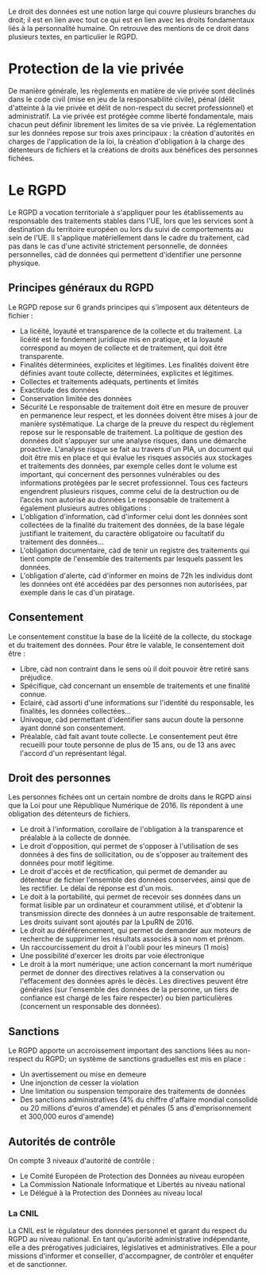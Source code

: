 Le droit des données est une notion large qui couvre plusieurs branches du droit; il est en lien avec tout ce qui est en lien avec les droits fondamentaux liés à la personnalité humaine. On retrouve des mentions de ce droit dans plusieurs textes, en particulier le RGPD.
# Protection de la vie privée
De manière générale, les règlements en matière de vie privée sont déclinés dans le code civil (mise en jeu de la responsabilité civile), pénal (délit d'atteinte à la vie privée et délit de non-respect du secret professionnel) et administratif. 
La vie privée est protégée comme liberté fondamentale, mais chacun peut définir librement les limites de sa vie privée.
La réglementation sur les données repose sur trois axes principaux : la création d'autorités en charges de l'application de la loi, la création d'obligation à la charge des détenteurs de fichiers et la créations de droits aux bénéfices des personnes fichées.
# Le RGPD
Le RGPD a vocation territoriale à s'appliquer pour les établissements au responsable des traitements stables dans l'UE, lors que les services sont à destination du territoire européen ou lors du suivi de comportements au sein de l'UE.
Il s'applique matériellement dans le cadre du traitement, càd pas dans le cas d'une activité strictement personnelle, de données personnelles, càd de données qui permettent d'identifier une personne physique.
## Principes généraux du RGPD
Le RGPD repose sur 6 grands principes qui s'imposent aux détenteurs de fichier : 
- La licéité, loyauté et transparence de la collecte et du traitement. La licéité est le fondement juridique mis en pratique, et la loyauté correspond au moyen de collecte et de traitement, qui doit être transparente.
- Finalités déterminées, explicites et légitimes. Les finalités doivent être définies avant toute collecte, déterminées, explicites et légitimes.
- Collectes et traitements adéquats, pertinents et limités
- Exactitude des données
- Conservation limitée des données
- Sécurité
Le responsable de traitement doit être en mesure de prouver en permanence leur respect, et les données doivent être mises à jour de manière systématique. 
La charge de la preuve du respect du règlement repose sur le responsable de traitement.
La politique de gestion des données doit s'appuyer sur une analyse risques, dans une démarche proactive. L'analyse risque se fait au travers d'un PIA, un document qui doit être mis en place et qui évalue les risques associés aux stockages et traitements des données, par exemple celles dont le volume est important, qui concernent des personnes vulnérables ou des informations protégées par le secret professionnel. Tous ces facteurs engendrent plusieurs risques, comme celui de la destruction ou de l’accès non autorisé au données 
Le responsable de traitement à également plusieurs autres obligations :
- L'obligation d'information, càd d'informer celui dont les données sont collectées de la finalité du traitement des données, de la base légale justifiant le traitement, du caractère obligatoire ou facultatif du traitement des données...
- L'obligation documentaire, càd de tenir un registre des traitements qui tient compte de l'ensemble des traitements par lesquels passent les données.
- L'obligation d'alerte, càd d'informer en moins de 72h les individus dont les données ont été accédées par des personnes non autorisées, par exemple dans le cas d'un piratage.
## Consentement
Le consentement constitue la base de la licéité de la collecte, du stockage et du traitement des données. 
Pour être le valable, le consentement doit être :
- Libre, càd non contraint dans le sens où il doit pouvoir être retiré sans préjudice.
- Spécifique, càd concernant un ensemble de traitements et une finalité connue.
- Eclairé, càd assorti d'une informations sur l'identité du responsable, les finalités, les données collectées...
- Univoque, càd permettant d'identifier sans aucun doute la personne ayant donné son consentement.
- Préalable, càd fait avant toute collecte.
Le consentement peut être recueilli pour toute personne de plus de 15 ans, ou de 13 ans avec l'accord d'un représentant légal.
## Droit des personnes
Les personnes fichées ont un certain nombre de droits dans le RGPD ainsi que la Loi pour une République Numérique de 2016. Ils répondent à une obligation des détenteurs de fichiers.
- Le droit à l'information, corollaire de l'obligation à la transparence et préalable à la collecte de donnée.
- Le droit d'opposition, qui permet de s'opposer à l'utilisation de ses données à des fins de sollicitation, ou de s'opposer au traitement des données pour motif légitime. 
- Le droit d'accès et de rectification, qui permet de demander au détenteur de fichier l'ensemble des données conservées, ainsi que de les rectifier. Le délai de réponse est d'un mois.
- Le doit à la portabilité, qui permet de recevoir ses données dans un format lisible par un ordinateur et couramment utilisé, et d'obtenir la transmission directe des données à un autre responsable de traitement.
Les droits suivant sont ajoutés par la LpuRN de 2016.
- Le droit au déréférencement, qui permet de demander aux moteurs de recherche de supprimer les résultats associés à son nom et prénom.
- Un raccourcissement du droit à l'oubli pour les mineurs (1 mois)
- Une possibilité d'exercer les droits par voie électronique
- Le droit à la mort numérique; une action concernant la mort numérique permet de donner des directives relatives à la conservation ou l'effacement des données après le décès. Les directives peuvent être générales (sur l'ensemble des données de la personne, un tiers de confiance est chargé de les faire respecter) ou bien particulières (concernent un responsable des données).
## Sanctions
Le RGPD apporte un accroissement important des sanctions liées au non-respect du RGPD; un système de sanctions graduelles est mis en place :
- Un avertissement ou mise en demeure
- Une injonction de cesser la violation
- Une limitation ou suspension temporaire des traitements de données
- Des sanctions administratives (4% du chiffre d'affaire mondial consolidé ou 20 millions d'euros d'amende) et pénales (5 ans d'emprisonnement et 300,000 euros d'amende)
## Autorités de contrôle
On compte 3 niveaux d'autorité de contrôle :
- Le Comité Européen de Protection des Données au niveau européen
- La Commission Nationale Informatique et Libertés au niveau national
- Le Délégué à la Protection des Données au niveau local
### La CNIL
La CNIL est le régulateur des données personnel et garant du respect du RGPD au niveau national. En tant qu'autorité administrative indépendante, elle a des prérogatives judiciaires, législatives et administratives. Elle a pour missions d'informer et conseiller, d'accompagner, de contrôler et enquêter et de sanctionner.